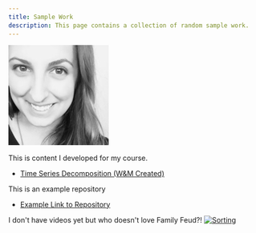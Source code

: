 ```yaml
---
title: Sample Work
description: This page contains a collection of random sample work.
---
```

![My Picture](Amanda.jpg)


This is content I developed for my course.

- [Time Series Decomposition (W&M Created)](./TimeSeries/index.md)

This is an example repository
- [Example Link to Repository](https://github.com/abaethke/Example-Repository-Link/blob/master/index.md)

I don't have videos yet but who doesn't love Family Feud?!
[![Sorting](https://img.youtube.com/vi/Ev3sRw69RuQ/0.jpg)](http://www.youtube.com/watch?v=Ev3sRw69RuQ)
